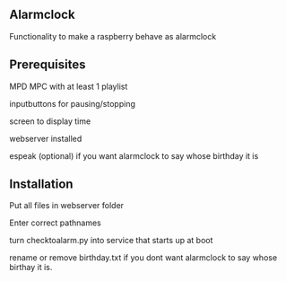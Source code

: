 ## Alarmclock

Functionality to make a raspberry behave as alarmclock

## Prerequisites

MPD MPC with at least 1 playlist 

inputbuttons for pausing/stopping 

screen to display time 

webserver installed

espeak (optional) if you want alarmclock to say whose birthday it is

## Installation

Put all files in webserver folder

Enter correct pathnames

turn checktoalarm.py into service that starts up at boot

rename or remove birthday.txt if you dont want alarmclock to say whose birthay it is.




